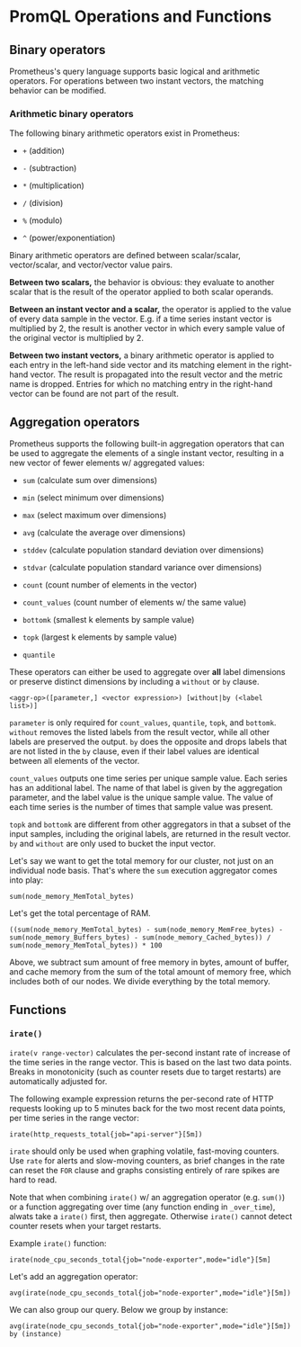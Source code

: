 # PromQL Operations and Functions

## Binary operators

Prometheus's query language supports basic logical and arithmetic operators. For operations between two instant vectors, the matching behavior can be modified.

### Arithmetic binary operators

The following binary arithmetic operators exist in Prometheus:

* `+` (addition)

* `-` (subtraction)

* `*` (multiplication)

* `/` (division)

* `%` (modulo)

* `^` (power/exponentiation)

Binary arithmetic operators are defined between scalar/scalar, vector/scalar, and vector/vector value pairs.

**Between two scalars,** the behavior is obvious: they evaluate to another scalar that is the result of the operator applied to both scalar operands.

**Between an instant vector and a scalar,** the operator is applied to the value of every data sample in the vector. E.g. if a time series instant vector is multiplied by 2, the result is another vector in which every sample value of the original vector is multiplied by 2.

**Between two instant vectors,** a binary arithmetic operator is applied to each entry in the left-hand side vector and its matching element in the right-hand vector. The result is propagated into the result vector and the metric name is dropped. Entries for which no matching entry in the right-hand vector can be found are not part of the result.

## Aggregation operators

Prometheus supports the following built-in aggregation operators that can be used to aggregate the elements of a single instant vector, resulting in a new vector of fewer elements w/ aggregated values:

* `sum` (calculate sum over dimensions)

* `min` (select minimum over dimensions)

* `max` (select maximum over dimensions)

* `avg` (calculate the average over dimensions)

* `stddev` (calculate population standard deviation over dimensions)

* `stdvar` (calculate population standard variance over dimensions)

* `count` (count number of elements in the vector)

* `count_values` (count number of elements w/ the same value)

* `bottomk` (smallest k elements by sample value)

* `topk` (largest k elements by sample value)

* `quantile`

These operators can either be used to aggregate over **all** label dimensions or preserve distinct dimensions by including a `without` or `by` clause.

```
<aggr-op>([parameter,] <vector expression>) [without|by (<label list>)]
```

`parameter` is only required for `count_values`, `quantile`, `topk`, and `bottomk`. `without` removes the listed labels from the result vector, while all other labels are preserved the output. `by` does the opposite and drops labels that are not listed in the `by` clause, even if their label values are identical between all elements of the vector.

`count_values` outputs one time series per unique sample value. Each series has an additional label. The name of that label is given by the aggregation parameter, and the label value is the unique sample value. The value of each time series is the number of times that sample value was present.

`topk` and `bottomk` are different from other aggregators in that a subset of the input samples, including the original labels, are returned in the result vector. `by` and `without` are only used to bucket the input vector.

Let's say we want to get the total memory for our cluster, not just on an individual node basis. That's where the `sum` execution aggregator comes into play:

```
sum(node_memory_MemTotal_bytes)
```

Let's get the total percentage of RAM.

```
((sum(node_memory_MemTotal_bytes) - sum(node_memory_MemFree_bytes) - sum(node_memory_Buffers_bytes) - sum(node_memory_Cached_bytes)) / sum(node_memory_MemTotal_bytes)) * 100
```

Above, we subtract sum amount of free memory in bytes, amount of buffer, and cache memory from the sum of the total amount of memory free, which includes both of our nodes. We divide everything by the total memory.

## Functions

### `irate()`

`irate(v range-vector)` calculates the per-second instant rate of increase of the time series in the range vector. This is based on the last two data points. Breaks in monotonicity (such as counter resets due to target restarts) are automatically adjusted for.

The following example expression returns the per-second rate of HTTP requests looking up to 5 minutes back for the two most recent data points, per time series in the range vector:

```
irate(http_requests_total{job="api-server"}[5m])
```

`irate` should only be used when graphing volatile, fast-moving counters. Use `rate` for alerts and slow-moving counters, as brief changes in the rate can reset the `FOR` clause and graphs consisting entirely of rare spikes are hard to read.

Note that when combining `irate()` w/ an aggregation operator (e.g. `sum()`) or a function aggregating over time (any function ending in `_over_time`), alwats take a `irate()` first, then aggregate. Otherwise `irate()` cannot detect counter resets when your target restarts.

Example `irate()` function:

```
irate(node_cpu_seconds_total{job="node-exporter",mode="idle"}[5m]
```

Let's add an aggregation operator:

```
avg(irate(node_cpu_seconds_total{job="node-exporter",mode="idle"}[5m])
```

We can also group our query. Below we group by instance:

```
avg(irate(node_cpu_seconds_total{job="node-exporter",mode="idle"}[5m]) by (instance)
```
